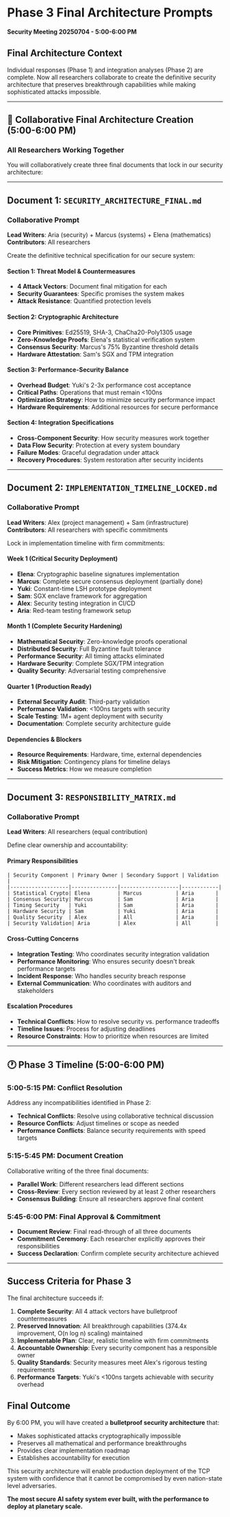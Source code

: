 # Phase 3 Final Architecture Prompts
**Security Meeting 20250704 - 5:00-6:00 PM**

## Final Architecture Context

Individual responses (Phase 1) and integration analyses (Phase 2) are complete. Now all researchers collaborate to create the definitive security architecture that preserves breakthrough capabilities while making sophisticated attacks impossible.

---

## 🎯 Collaborative Final Architecture Creation (5:00-6:00 PM)

### All Researchers Working Together

You will collaboratively create three final documents that lock in our security architecture:

---

## Document 1: `SECURITY_ARCHITECTURE_FINAL.md`

### Collaborative Prompt
**Lead Writers**: Aria (security) + Marcus (systems) + Elena (mathematics)  
**Contributors**: All researchers

Create the definitive technical specification for our secure system:

#### **Section 1: Threat Model & Countermeasures**
- **4 Attack Vectors**: Document final mitigation for each
- **Security Guarantees**: Specific promises the system makes
- **Attack Resistance**: Quantified protection levels

#### **Section 2: Cryptographic Architecture**
- **Core Primitives**: Ed25519, SHA-3, ChaCha20-Poly1305 usage
- **Zero-Knowledge Proofs**: Elena's statistical verification system
- **Consensus Security**: Marcus's 75% Byzantine threshold details
- **Hardware Attestation**: Sam's SGX and TPM integration

#### **Section 3: Performance-Security Balance**
- **Overhead Budget**: Yuki's 2-3x performance cost acceptance
- **Critical Paths**: Operations that must remain <100ns
- **Optimization Strategy**: How to minimize security performance impact
- **Hardware Requirements**: Additional resources for secure performance

#### **Section 4: Integration Specifications**
- **Cross-Component Security**: How security measures work together
- **Data Flow Security**: Protection at every system boundary
- **Failure Modes**: Graceful degradation under attack
- **Recovery Procedures**: System restoration after security incidents

---

## Document 2: `IMPLEMENTATION_TIMELINE_LOCKED.md`

### Collaborative Prompt
**Lead Writers**: Alex (project management) + Sam (infrastructure)  
**Contributors**: All researchers with specific commitments

Lock in implementation timeline with firm commitments:

#### **Week 1 (Critical Security Deployment)**
- **Elena**: Cryptographic baseline signatures implementation
- **Marcus**: Complete secure consensus deployment (partially done)
- **Yuki**: Constant-time LSH prototype deployment
- **Sam**: SGX enclave framework for aggregation
- **Alex**: Security testing integration in CI/CD
- **Aria**: Red-team testing framework setup

#### **Month 1 (Complete Security Hardening)**
- **Mathematical Security**: Zero-knowledge proofs operational
- **Distributed Security**: Full Byzantine fault tolerance
- **Performance Security**: All timing attacks eliminated
- **Hardware Security**: Complete SGX/TPM integration
- **Quality Security**: Adversarial testing comprehensive

#### **Quarter 1 (Production Ready)**
- **External Security Audit**: Third-party validation
- **Performance Validation**: <100ns targets with security
- **Scale Testing**: 1M+ agent deployment with security
- **Documentation**: Complete security architecture guide

#### **Dependencies & Blockers**
- **Resource Requirements**: Hardware, time, external dependencies
- **Risk Mitigation**: Contingency plans for timeline delays
- **Success Metrics**: How we measure completion

---

## Document 3: `RESPONSIBILITY_MATRIX.md`

### Collaborative Prompt
**Lead Writers**: All researchers (equal contribution)

Define clear ownership and accountability:

#### **Primary Responsibilities**
```
| Security Component | Primary Owner | Secondary Support | Validation |
|-------------------|---------------|-------------------|------------|
| Statistical Crypto| Elena         | Marcus           | Aria       |
| Consensus Security| Marcus        | Sam              | Aria       |
| Timing Security   | Yuki          | Sam              | Aria       |
| Hardware Security | Sam           | Yuki             | Aria       |
| Quality Security  | Alex          | All              | Aria       |
| Security Validation| Aria         | Alex             | All        |
```

#### **Cross-Cutting Concerns**
- **Integration Testing**: Who coordinates security integration validation
- **Performance Monitoring**: Who ensures security doesn't break performance targets
- **Incident Response**: Who handles security breach response
- **External Communication**: Who coordinates with auditors and stakeholders

#### **Escalation Procedures**
- **Technical Conflicts**: How to resolve security vs. performance tradeoffs
- **Timeline Issues**: Process for adjusting deadlines
- **Resource Constraints**: How to prioritize when resources are limited

---

## 🕐 Phase 3 Timeline (5:00-6:00 PM)

### **5:00-5:15 PM: Conflict Resolution**
Address any incompatibilities identified in Phase 2:
- **Technical Conflicts**: Resolve using collaborative technical discussion
- **Resource Conflicts**: Adjust timelines or scope as needed
- **Performance Conflicts**: Balance security requirements with speed targets

### **5:15-5:45 PM: Document Creation**
Collaborative writing of the three final documents:
- **Parallel Work**: Different researchers lead different sections
- **Cross-Review**: Every section reviewed by at least 2 other researchers
- **Consensus Building**: Ensure all researchers approve final content

### **5:45-6:00 PM: Final Approval & Commitment**
- **Document Review**: Final read-through of all three documents
- **Commitment Ceremony**: Each researcher explicitly approves their responsibilities
- **Success Declaration**: Confirm complete security architecture achieved

---

## Success Criteria for Phase 3

The final architecture succeeds if:

1. **Complete Security**: All 4 attack vectors have bulletproof countermeasures
2. **Preserved Innovation**: All breakthrough capabilities (374.4x improvement, O(n log n) scaling) maintained
3. **Implementable Plan**: Clear, realistic timeline with firm commitments
4. **Accountable Ownership**: Every security component has a responsible owner
5. **Quality Standards**: Security measures meet Alex's rigorous testing requirements
6. **Performance Targets**: Yuki's <100ns targets achievable with security overhead

## Final Outcome

By 6:00 PM, you will have created a **bulletproof security architecture** that:
- Makes sophisticated attacks cryptographically impossible
- Preserves all mathematical and performance breakthroughs
- Provides clear implementation roadmap
- Establishes accountability for execution

This security architecture will enable production deployment of the TCP system with confidence that it cannot be compromised by even nation-state level adversaries.

**The most secure AI safety system ever built, with the performance to deploy at planetary scale.**